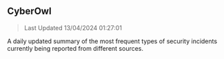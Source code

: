 ## CyberOwl 
> Last Updated 13/04/2024 01:27:01 


A daily updated summary of the most frequent types of security incidents currently being reported from different sources.

